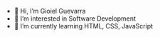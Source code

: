 - 👋 Hi, I’m Gioiel Guevarra
- 👀 I’m interested in Software Development
- 🌱 I’m currently learning HTML, CSS, JavaScript

